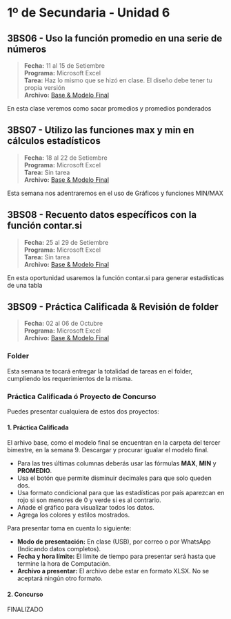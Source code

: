 # 1º de Secundaria - Unidad 6

## 3BS06 - Uso la función promedio en una serie de números

> **Fecha:** 11 al 15 de Setiembre<br> **Programa:** Microsoft Excel<br> **Tarea:** Haz lo mismo que se hizó en clase. El diseño debe tener tu propia versión<br> **Archivo:** [Base & Modelo Final](https://app.box.com/s/3yelumaa4ifg1d9uurs0lnixdg5p338i)

En esta clase veremos como sacar promedios y promedios ponderados

## 3BS07 -  Utilizo las funciones max y min en cálculos estadísticos

> **Fecha:** 18 al 22 de Setiembre<br> **Programa:** Microsoft Excel<br> **Tarea:** Sin tarea<br> **Archivo:** [Base & Modelo Final](https://app.box.com/s/3yelumaa4ifg1d9uurs0lnixdg5p338i)

Esta semana nos adentraremos en el uso de Gráficos y funciones MIN/MAX

<div class="currentTheme">

## 3BS08 -  Recuento datos específicos con la función contar.si

> **Fecha:** 25 al 29 de Setiembre<br> **Programa:** Microsoft Excel<br> **Tarea:** Sin tarea<br> **Archivo:** [Base & Modelo Final](https://app.box.com/s/3yelumaa4ifg1d9uurs0lnixdg5p338i)

En esta oportunidad usaremos la función contar.si para generar estadísticas de una tabla

</div>

## 3BS09 -  Práctica Calificada & Revisión de folder

> **Fecha:** 02 al 06 de Octubre<br> **Programa:** Microsoft Excel<br> **Archivo:** [Base & Modelo Final](https://app.box.com/s/3yelumaa4ifg1d9uurs0lnixdg5p338i) 

### Folder

Esta semana te tocará entregar la totalidad de tareas en el folder, cumpliendo los requerimientos de la misma.

### Práctica Calificada ó Proyecto de Concurso

Puedes presentar cualquiera de estos dos proyectos:

#### 1. Práctica Calificada

El arhivo base, como el modelo final se encuentran en la carpeta del tercer bimestre, en la semana 9. Descargar y procurar igualar el modelo final.

- Para las tres últimas columnas deberás usar las fórmulas **MAX**, **MIN** y **PROMEDIO**.
- Usa el botón que permite disminuir decimales para que solo queden dos.
- Usa formato condicional para que las estadísticas por país aparezcan en rojo si son menores de 0 y verde si es al contrario.
- Añade el gráfico para visualizar todos los datos.
- Agrega los colores y estilos mostrados.

Para presentar toma en cuenta lo siguiente:

- **Modo de presentación:** En clase (USB), por correo o por WhatsApp (Indicando datos completos).
- **Fecha y hora límite:** El límite de tiempo para presentar será hasta que termine la hora de Computación.
- **Archivo a presentar:** El archivo debe estar en formato XLSX. No se aceptará ningún otro formato.

#### 2. Concurso

FINALIZADO